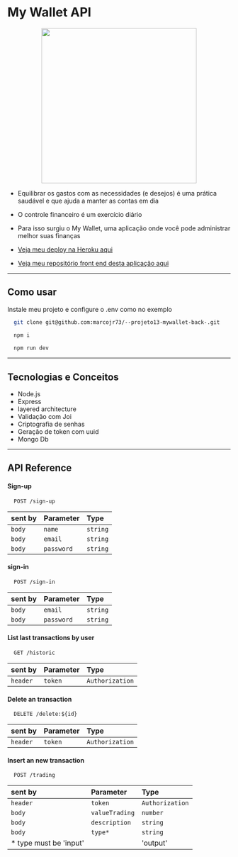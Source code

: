 
# My Wallet API

<p align="center">
   <img width=350 src="https://notion-emojis.s3-us-west-2.amazonaws.com/prod/svg-twitter/1f4b0.svg"/>
</p>


- Equilibrar os gastos com as necessidades (e desejos) é uma prática saudável e que ajuda a manter as contas em dia
- O controle financeiro é um exercício diário
- Para isso surgiu o My Wallet, uma aplicação onde você pode administrar melhor suas finanças

- [Veja meu deploy na Heroku aqui](https://my-wallet-api-mj.herokuapp.com/)
- [Veja meu repositório front end desta aplicação aqui](https://github.com/marcojr73/projeto13-mywallet-front)

***

## Como usar

Instale meu projeto e configure o .env como no exemplo

```bash
  git clone git@github.com:marcojr73/--projeto13-mywallet-back-.git
```

```bash
  npm i
  
  npm run dev
```

***

##	 Tecnologias e Conceitos

- Node.js
- Express
- layered architecture
- Validação com Joi
- Criptografia de senhas
- Geração de token com uuid
- Mongo Db

***
    
## API Reference

#### Sign-up

```
  POST /sign-up
```

| sent by |Parameter | Type     |             
| :-------- |:-------- | :------- | 
| `body` |`name` | `string` |
| `body` |`email` | `string` |
| `body` |`password` | `string` |

#### sign-in

```
  POST /sign-in
```
| sent by |Parameter | Type     |             
| :-------- |:-------- | :------- | 
| `body` |`email` | `string` |
| `body` |`password` | `string` |

#### List last transactions by user

```
  GET /historic
```

| sent by |Parameter | Type     |             
| :-------- |:-------- | :------- | 
| `header` |`token` | `Authorization` |

#### Delete an transaction

```
  DELETE /delete:${id}
```

| sent by |Parameter | Type     |             
| :-------- |:-------- | :------- | 
| `header` |`token` | `Authorization` |

#### Insert an new transaction

```
  POST /trading
```

| sent by |Parameter | Type     |             
| :-------- |:-------- | :------- | 
| `header` |`token` | `Authorization` |
| `body` |`valueTrading` | `number` |
| `body` |`description` | `string` |
| `body` |`type*` | `string` |
* type must be 'input' || 'output'



